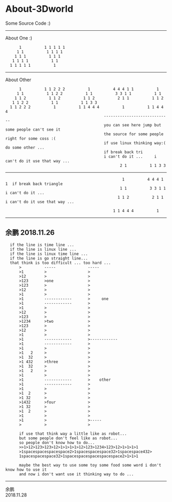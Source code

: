 # About-3Dworld


Some Source Code :)

-------------------------------------------------------------------------------------------------------
About One :)

          1          1 1 1 1 1
         1 1          1 1 1 1
        1 1 1          1 1 1
       1 1 1 1          1 1
      1 1 1 1 1          1
      
--------------------------------------------------------------------------------------------------------
About Other                                 

          1          1 1 2 2 2          1          4 4 4 1 1          1
         1 1          1 1 2 2          1 1          3 3 1 1          1 1 
        1 1 2          1 1 2          1 1 2          2 1 1          1 1 2 
       1 1 2 2          1 1          1 1 3 3     
      1 1 2 2 2          1          1 1 4 4 4          1          1 1 4 4 4 
                                               ----------------------------- 
                                               you can see here jump but some people can't see it  
                                               the source for some people right for some coss :(  
                                               if use linux thinking way:( do some other ... 
                                               if break back tri       
                                               i can't do it ...     i can't do it use that way ...
                                                      2 1          1 1 3 3                  
--------------------------------------------------------------------------------------------------------  

                                                       1          4 4 4 1 1  if break back triangle
                                                      1 1          3 3 1 1   i can't do it ...
                                                     1 1 2          2 1 1     i can't do it use that way ...
                                 
                                                   1 1 4 4 4          1
-------------------------------------------------------------------------------------------------------                                                                                                                                                                       
 余鹏
 2018.11.26
-------------------------------------------------------------------------------------------------------

      if the line is time line ...
      if the line is linux line ...
      if the line is linux time line ...
      if the line is go straight line...
      that think is too difficult ... too hard ...
          >          -----              -----
          >1         >                  >
          >12        >                  >
          >123       >one               >
          >123       >                  >
          >12        >                  >
          >1         >                  >
          >1         ------------       >     one
          >1         ------------       >
          >1         >                  >
          >12        >                  >
          >123       >                  >
          >1234      >two               >
          >123       >                  >
          >12        >                  >
          >1         >                  >
          >1         ------------       >------------
          >1         ------------       >
          >1         >                  >
          >1   2     >                  >
          >1  32     >                  >
          >1 432     >three             >
          >1  32     >                  >
          >1   2     >                  >
          >1         >                  >
          >1         ------------       >    other
          >1         ------------       >
          >1         >                  >
          >1  2      >                  >
          >1 32      >                  >
          >1432      >four              >
          >1 32      >                  >
          >1  2      >                  >
          >1         >                  >
          >1         >                  >-----
          >          >                  >
          
          if use that think way a little like as robot...
          but some people don't feel like as robot...
          so people don't know how to do... 
          >>1>12>123>123>12>1>1>1>1>12>123>1234>123>12>1>1>1>1
          >1spacespacespacespace2>1spacespacespace32>1spacespace432>
          1spacespacespace32>1spacespacespacespacespace2>1>1>1
          
          maybe the best way to use some toy some food some word i don't know how to use it
          and now i don't want use it thinking way to do ...
          
-------------------------------------------------------------------------------------------------
余鹏      
2018.11.28
